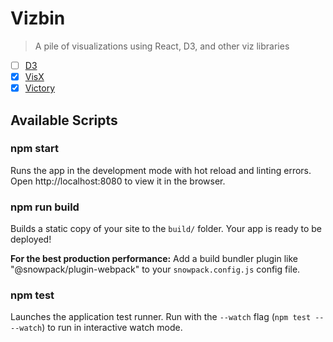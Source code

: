 # Vizbin

> A pile of visualizations using React, D3, and other viz libraries

- [ ] [D3](https://d3js.org/)
- [x] [VisX](https://airbnb.io/visx)
- [x] [Victory](https://formidable.com/open-source/victory/gallery/)

## Available Scripts

### npm start

Runs the app in the development mode with hot reload and linting errors.
Open http://localhost:8080 to view it in the browser.

### npm run build

Builds a static copy of your site to the `build/` folder.
Your app is ready to be deployed!

**For the best production performance:** Add a build bundler plugin like "@snowpack/plugin-webpack" to your `snowpack.config.js` config file.

### npm test

Launches the application test runner.
Run with the `--watch` flag (`npm test -- --watch`) to run in interactive watch mode.
